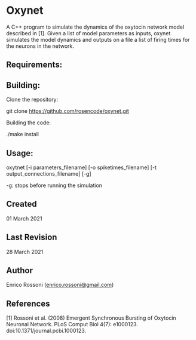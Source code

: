 # Oxynet

A C++ program to simulate the dynamics of the oxytocin network model described in [1]. Given a list of model parameters as inputs, oxynet simulates the model dynamics and outputs on a file a list of firing times for the neurons in the network.


## Requirements:

## Building:

Clone the repository:

git clone https://github.com/rosencode/oxynet.git

Building the code:

./make install


## Usage:

oxytnet [-i parameters_filename] [-o spiketimes_filename] [-t output_connections_filename] [-g] 

-g: stops before running the simulation

## Created 
01 March 2021

## Last Revision 
28 March 2021

## Author
Enrico Rossoni (enrico.rossoni@gmail.com)

## References 
[1] Rossoni et al. (2008) Emergent Synchronous Bursting of Oxytocin Neuronal Network. PLoS Comput Biol 4(7): e1000123. doi:10.1371/journal.pcbi.1000123.
